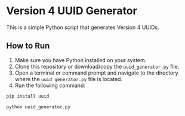 # Version 4 UUID Generator

This is a simple Python script that generates Version 4 UUIDs.

## How to Run

1. Make sure you have Python installed on your system.
2. Clone this repository or download/copy the `uuid_generator.py` file.
3. Open a terminal or command prompt and navigate to the directory where the `uuid_generator.py` file is located.
4. Run the following command:

```bash
pip install uuid
```
```bash
python uuid_generator.py
```
